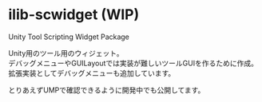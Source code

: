 # ilib-scwidget (WIP)
Unity Tool Scripting Widget Package

Unity用のツール用のウィジェット。  
デバッグメニューやGUILayoutでは実装が難しいツールGUIを作るために作成。  
拡張実装としてデバッグメニューも追加しています。  



とりあえずUMPで確認できるように開発中でも公開してます。



